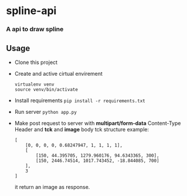 # spline-api
### A api to draw spline


## Usage
- Clone this project
- Create and active cirtual envirement
    ```
    virtualenv venv
    source venv/bin/activate
    ```
- Install requirements
    `pip install -r requirements.txt`

- Run server
    `python app.py`

- Make post request to server with **multipart/form-data** Content-Type Header and **tck** and **image** body
    tck structure example:
    ```
    [
        [0, 0, 0, 0, 0.68247947, 1, 1, 1, 1],
        [
            [150, 44.395705, 1279.960176, 94.6343365, 300],
            [150, 2446.74514, 1017.743452, -18.844085, 700]
        ],
        3
    ]
    ```
    it return an image as response.